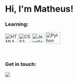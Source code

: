 #  **Hi, I'm Matheus!**

### Learning:
<div style="display: inline_block">
    <img align="center" alt="HTML5" height="30" width="40" src="https://cdn.jsdelivr.net/gh/devicons/devicon@latest/icons/html5/html5-original.svg" />
    <img align="center" alt="CSS3" height="30" width="40" src="https://cdn.jsdelivr.net/gh/devicons/devicon@latest/icons/css3/css3-original.svg" />
    <img align="center" alt="JavaScript" height="30" width="40" src="https://cdn.jsdelivr.net/gh/devicons/devicon@latest/icons/javascript/javascript-original.svg" />
    <img align="center" alt="Python" height="38" width="48" src="https://cdn.jsdelivr.net/gh/devicons/devicon@latest/icons/python/python-original.svg" />
</div><br/>

#

### Get in touch:
<div>
    <a href = "mailto:mbl199915@gmail.com"><img src="https://img.shields.io/badge/-Gmail-%23333?style=for-the-badge&logo=gmail&logoColor=white" target="_blank"></a>
</div><br/>

#
